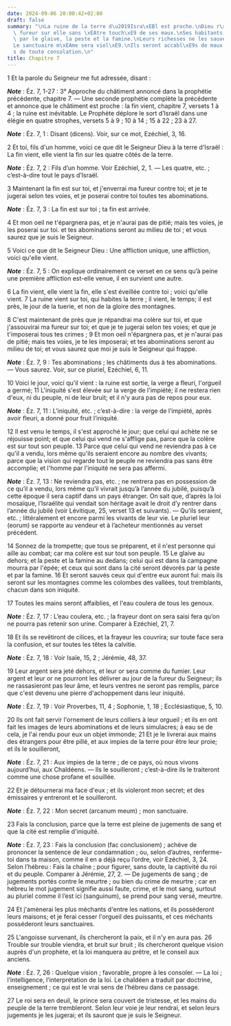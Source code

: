 ```yaml
---
date: 2024-09-06 20:00:42+02:00
draft: false
summary: "\nLa ruine de la terre d\u2019Isra\xEBl est proche.\nDieu r\xE9pandra sa\
  \ fureur sur elle sans \xEAtre touch\xE9 de ses maux.\nSes habitants p\xE9riront\
  \ par le glaive, la peste et la famine.\nLeurs richesses ne les sauveront pas.\n\
  Le sanctuaire m\xEAme sera viol\xE9.\nIls seront accabl\xE9s de maux et priv\xE9\
  s de toute consolation.\n"
title: Chapitre 7
---
```





1 Et la parole du Seigneur me fut adressée, disant :

***Note*** :  Éz. 7, 1-27 : 3° Approche du châtiment annoncé dans la prophétie précédente, chapitre 7. ― Une seconde prophétie complète la précédente et annonce que le châtiment est proche : la fin vient, chapitre 7, versets 1 à 4 ; la ruine est inévitable. Le Prophète déplore le sort d’Israël dans une élégie en quatre strophes, versets 5 à 9 ; 10 à 14 ; 15 à 22 ; 23 à 27.

***Note*** :  Éz. 7, 1 : Disant (dicens). Voir, sur ce mot, Ezéchiel, 3, 16.

2 Et toi, fils d'un homme, voici ce que dit le Seigneur Dieu à la terre d'Israël : La fin vient, elle vient la fin sur les quatre côtés de la terre.

***Note*** :  Éz. 7, 2 : Fils d’un homme. Voir Ezéchiel, 2, 1. ― Les quatre, etc. ; c’est-à-dire tout le pays d’Israël.


3 Maintenant la fin est sur toi, et j'enverrai ma fureur contre toi; et je te jugerai selon tes voies, et je poserai contre toi toutes tes abominations.

***Note*** :  Éz. 7, 3 : La fin est sur toi ; ta fin est arrivée.

4 Et mon oeil ne t'épargnera pas, et je n'aurai pas de pitié; mais tes voies, je les poserai sur toi. et tes abominations seront au milieu de toi ; et vous saurez que je suis le Seigneur.


5 Voici ce que dit le Seigneur Dieu : Une affliction unique, une affliction, voici qu'elle vient.

***Note*** :  Éz. 7, 5 : On explique ordinairement ce verset en ce sens qu’à peine une première affliction est-elle venue, il en survient une autre.

6 La fin vient, elle vient la fin, elle s'est éveillée contre toi ; voici qu'elle vient. 7 La ruine vient sur toi, qui habites la terre ; il vient, le temps; il est près, le jour de la tuerie, et non de la gloire des montagnes.


8 C'est maintenant de près que je répandrai ma colère sur toi, et que j'assouvirai ma fureur sur toi; et que je te jugerai selon tes voies; et que je t'imposerai tous tes crimes ; 9 Et mon oeil n'épargnera pas, et je n'aurai pas de pitié; mais tes voies, je te les imposerai; et tes abominations seront au milieu de toi; et vous saurez que moi je suis le Seigneur qui frappe.

***Note*** :  Éz. 7, 9 : Tes abominations ; les châtiments dus à tes abominations. ― Vous saurez. Voir, sur ce pluriel, Ezéchiel, 6, 11.


10 Voici le jour, voici qu'il vient : la ruine est sortie, la verge a fleuri, l'orgueil a germé; 11 L'iniquité s'est élevée sur la verge de l'impiété; il ne restera rien d'eux, ni du peuple, ni de leur bruit; et il n'y aura pas de repos pour eux.

***Note*** :  Éz. 7, 11 : L’iniquité, etc. ; c’est-à-dire : la verge de l’impiété, après avoir fleuri, a donné pour fruit l’iniquité.


12 Il est venu le temps, il s'est approché le jour; que celui qui achète ne se réjouisse point; et que celui qui vend ne s'afflige pas, parce que la colère est sur tout son peuple. 13 Parce que celui qui vend ne reviendra pas à ce qu'il a vendu, lors même qu'ils seraient encore au nombre des vivants; parce que la vision qui regarde tout le peuple ne reviendra pas sans être accomplie; et l'homme par l'iniquité ne sera pas affermi.

***Note*** :  Éz. 7, 13 : Ne reviendra pas, etc. ; ne rentrera pas en possession de ce qu’il a vendu, lors même qu’il vivrait jusqu’à l’année du jubilé, puisqu’à cette époque il sera captif dans un pays étranger. On sait que, d’après la loi mosaïque, l’Israélite qui vendait son héritage avait le droit d’y rentrer dans l’année du jubilé (voir Lévitique, 25, verset 13 et suivants). ― Qu’ils seraient, etc. ; littéralement et encore parmi les vivants de leur vie. Le pluriel leur (eorum) se rapporte au vendeur et à l’acheteur mentionnés au verset précédent.


14 Sonnez de la trompette; que tous se préparent, et il n'est personne qui aille au combat; car ma colère est sur tout son peuple. 15 Le glaive au dehors; et la peste et la famine au dedans; celui qui est dans la campagne mourra par l'épée; et ceux qui sont dans la cité seront dévorés par la peste et par la famine. 16 Et seront sauvés ceux qui d'entre eux auront fui: mais ils seront sur les montagnes comme les colombes des vallées, tout tremblants, chacun dans son iniquité.


17 Toutes les mains seront affaiblies, et l'eau coulera de tous les genoux.

***Note*** :  Éz. 7, 17 : L’eau coulera, etc. ; la frayeur dont on sera saisi fera qu’on ne pourra pas retenir son urine. Comparer à Ezéchiel, 21, 7.

18 Et ils se revêtiront de cilices, et la frayeur les couvrira; sur toute face sera la confusion, et sur toutes les têtes la calvitie.

***Note*** :  Éz. 7, 18 : Voir Isaïe, 15, 2 ; Jérémie, 48, 37.


19 Leur argent sera jeté dehors, et leur or sera comme du fumier. Leur argent et leur or ne pourront les délivrer au jour de la fureur du Seigneur; ils ne rassasieront pas leur âme, et leurs ventres ne seront pas remplis, parce que c'est devenu une pierre d'achoppement dans leur iniquité.

***Note*** :  Éz. 7, 19 : Voir Proverbes, 11, 4 ; Sophonie, 1, 18 ; Ecclésiastique, 5, 10.

20 Ils ont fait servir l'ornement de leurs colliers à leur orgueil ; et ils en ont fait les images de leurs abominations et de leurs simulacres; à eau se de cela, je l'ai rendu pour eux un objet immonde; 21 Et je le livrerai aux mains des étrangers pour être pillé, et aux impies de la terre pour être leur proie; et ils le souilleront,

***Note*** :  Éz. 7, 21 : Aux impies de la terre ; de ce pays, où nous vivons aujourd’hui, aux Chaldéens. ― Ils le souilleront ; c’est-à-dire ils le traiteront comme une chose profane et souillée.


22 Et je détournerai ma face d'eux ; et ils violeront mon secret; et des émissaires y entreront et le souilleront.

***Note*** :  Éz. 7, 22 : Mon secret (arcanum meum) ; mon sanctuaire.

23 Fais la conclusion, parce que la terre est pleine de jugements de sang et que la cité est remplie d'iniquité.

***Note*** :  Éz. 7, 23 : Fais la conclusion (fac conclusionem) ; achève de prononcer la sentence de leur condamnation ; ou, selon d’autres, renferme-toi dans ta maison, comme il en a déjà reçu l’ordre, voir Ezéchiel, 3, 24. Selon l’hébreu : Fais la chaîne ; pour figurer, sans doute, la captivité du roi et du peuple. Comparer à Jérémie, 27, 2. ― De jugements de sang ; de jugements portés contre le meurtre ; ou bien du crime de meurtre ; car en hébreu le mot jugement signifie aussi faute, crime, et le mot sang, surtout au pluriel comme il l’est ici (sanguinum), se prend pour sang versé, meurtre.

24 Et j'amènerai les plus méchants d'entre les nations, et ils posséderont leurs maisons; et je ferai cesser l'orgueil des puissants, et ces méchants posséderont leurs sanctuaires.


25 L'angoisse survenant, ils chercheront la paix, et il n'y en aura pas. 26 Trouble sur trouble viendra, et bruit sur bruit ; ils chercheront quelque vision auprès d'un prophète, et la loi manquera au prêtre, et le conseil aux anciens.

***Note*** :  Éz. 7, 26 : Quelque vision ; favorable, propre à les consoler. ― La loi ; l’intelligence, l’interprétation de la loi. Le chaldéen a traduit par doctrine, enseignement ; ce qui est le vrai sens de l’hébreu dans ce passage.

27 Le roi sera en deuil, le prince sera couvert de tristesse, et les mains du peuple de la terre trembleront. Selon leur voie je leur rendrai, et selon leurs jugements je les jugerai; et ils sauront que je suis le Seigneur.

